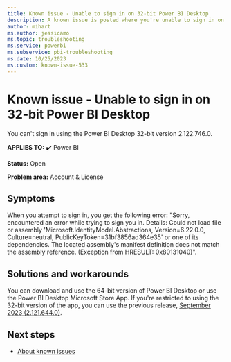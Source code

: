 ```yaml
---
title: Known issue - Unable to sign in on 32-bit Power BI Desktop
description: A known issue is posted where you're unable to sign in on 32-bit Power BI Desktop
author: mihart
ms.author: jessicamo
ms.topic: troubleshooting
ms.service: powerbi
ms.subservice: pbi-troubleshooting
ms.date: 10/25/2023
ms.custom: known-issue-533
---
```


# Known issue - Unable to sign in on 32-bit Power BI Desktop

You can't sign in using the Power BI Desktop 32-bit version 2.122.746.0.

**APPLIES TO:** ✔️ Power BI

**Status:** Open

**Problem area:** Account & License

## Symptoms

When you attempt to sign in, you get the following error: "Sorry, encountered an error while trying to sign you in. Details: Could not load file or assembly 'Microsoft.IdentityModel.Abstractions, Version=6.22.0.0, Culture=neutral, PublicKeyToken=31bf3856ad364e35' or one of its dependencies. The located assembly's manifest definition does not match the assembly reference. (Exception from HRESULT: 0x80131040)".

## Solutions and workarounds

You can download and use the 64-bit version of Power BI Desktop or use the Power BI Desktop Microsoft Store App. If you're restricted to using the 32-bit version of the app, you can use the previous release, [September 2023 (2.121.644.0)](power-bi/fundamentals/desktop-latest-update-archive?tabs=powerbi-desktop#september-2023-update-21216440).

## Next steps

- [About known issues](/power-bi/troubleshoot/known-issues/power-bi-known-issues)
